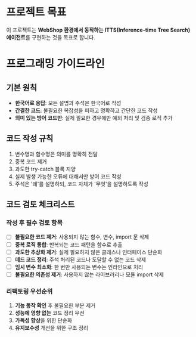 # 프로젝트 목표

이 프로젝트는 **WebShop 환경에서 동작하는 ITTS(Inference-time Tree Search) 에이전트**를 구현하는 것을 목표로 합니다.

# 프로그래밍 가이드라인

## 기본 원칙

- **한국어로 응답**: 모든 설명과 주석은 한국어로 작성
- **간결한 코드**: 불필요한 복잡성을 피하고 명확하고 간단한 코드 작성
- **의미 있는 방어 코드만**: 실제 필요한 경우에만 예외 처리 및 검증 로직 추가

## 코드 작성 규칙

1. 변수명과 함수명은 의미를 명확히 전달
2. 중복 코드 제거
3. 과도한 try-catch 블록 지양
4. 실제 발생 가능한 오류에 대해서만 방어 코드 작성
5. 주석은 '왜'를 설명하되, 코드 자체가 '무엇'을 설명하도록 작성

## 코드 검토 체크리스트

### 작성 후 필수 검토 항목
- [ ] **불필요한 코드 제거**: 사용되지 않는 함수, 변수, import 문 삭제
- [ ] **중복 로직 통합**: 반복되는 코드 패턴을 함수로 추출
- [ ] **과도한 추상화 제거**: 실제 필요하지 않은 클래스나 인터페이스 단순화
- [ ] **데드 코드 정리**: 주석 처리된 코드나 도달할 수 없는 코드 삭제
- [ ] **임시 변수 최소화**: 한 번만 사용되는 변수는 인라인으로 처리
- [ ] **불필요한 의존성 제거**: 사용하지 않는 라이브러리나 모듈 import 삭제

### 리팩토링 우선순위
1. **기능 동작 확인** 후 불필요한 부분 제거
2. **성능에 영향 없는** 코드 정리 우선
3. **가독성 향상**을 위한 단순화
4. **유지보수성** 개선을 위한 구조 정리